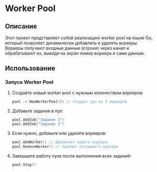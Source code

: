 # Worker Pool

## Описание
Этот проект представляет собой реализацию worker pool на языке Go, который позволяет динамически добавлять и удалять воркеры. Воркеры получают входные данные (строки) через канал и обрабатывают их, выводя на экран номер воркера и сами данные.


## Использование

### Запуск Worker Pool
1. Создайте новый worker pool с нужным количеством воркеров:
   ```go
   pool := NewWorkerPool(5) // Создает пул из 5 воркеров
   ```

2. Добавьте задания в пул:
   ```go
   pool.AddJob("Задание 1")
   pool.AddJob("Задание 2")
   ```

3. Если нужно, добавьте или удалите воркеров:
   ```go
   pool.AddWorker() // Добавляет нового воркера
   pool.RemoveWorker() // Удаляет последнего воркера
   ```

4. Завершите работу пула после выполнения всех заданий:
   ```go
   pool.Stop()
   ```
